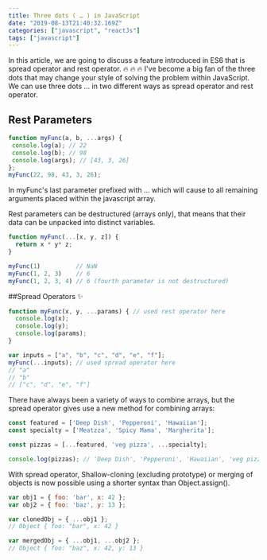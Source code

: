 ```yaml
---
title: Three dots ( … ) in JavaScript
date: "2019-08-13T21:40:32.169Z"
categories: ["javascript", "reactJs"]
tags: ["javascript"]
---
```

In this article, we are going to discuss a feature introduced in ES6 that is spread operator and rest operator. 🔥 🔥 🔥
I've become a big fan of the three dots that may change your style of solving the problem within JavaScript. We can use three dots … in two different ways as spread operator and rest operator.

## Rest Parameters 
```javascript
function myFunc(a, b, ...args) {
 console.log(a); // 22
 console.log(b); // 98
 console.log(args); // [43, 3, 26]
};
myFunc(22, 98, 43, 3, 26);
```
In myFunc's last parameter prefixed with … which will cause to all remaining arguments placed within the javascript array.

Rest parameters can be destructured (arrays only), that means that their data can be unpacked into distinct variables.

```javascript
function myFunc(...[x, y, z]) {
  return x * y* z;
}

myFunc(1)          // NaN
myFunc(1, 2, 3)    // 6
myFunc(1, 2, 3, 4) // 6 (fourth parameter is not destructured)
```
##Spread Operators ✨
```javascript
function myFunc(x, y, ...params) { // used rest operator here
  console.log(x);
  console.log(y);
  console.log(params);
}

var inputs = ["a", "b", "c", "d", "e", "f"];
myFunc(...inputs); // used spread operator here
// "a"
// "b"
// ["c", "d", "e", "f"]
```
There have always been a variety of ways to combine arrays, but the spread operator gives use a new method for combining arrays:

```javascript
const featured = ['Deep Dish', 'Pepperoni', 'Hawaiian'];
const specialty = ['Meatzza', 'Spicy Mama', 'Margherita'];

const pizzas = [...featured, 'veg pizza', ...specialty];

console.log(pizzas); // 'Deep Dish', 'Pepperoni', 'Hawaiian', 'veg pizza', 'Meatzza', 'Spicy Mama', 'Margherita'
```

With spread operator, Shallow-cloning (excluding prototype) or merging of objects is now possible using a shorter syntax than Object.assign().
```javascript
var obj1 = { foo: 'bar', x: 42 };
var obj2 = { foo: 'baz', y: 13 };

var clonedObj = { ...obj1 };
// Object { foo: "bar", x: 42 }

var mergedObj = { ...obj1, ...obj2 };
// Object { foo: "baz", x: 42, y: 13 }
```